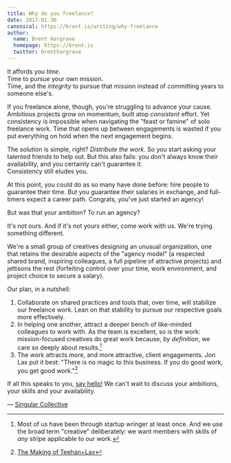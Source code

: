 ```yaml
---
title: Why do you freelance?
date: 2017-01-30
canonical: https://brent.is/writing/why-freelance
author:
  name: Brent Hargrave
  homepage: https://brent.is
  twitter: brenthargrave
---
```


It affords you *time*.  
Time to pursue your own mission.  
Time, and the *integrity* to pursue that mission instead of committing years to someone else's.

If you freelance alone, though, you're struggling to advance your cause. Ambitious projects grow on momentum, built atop *consistent* effort. Yet consistency is impossible when navigating the "feast or famine" of solo freelance work. Time that opens up between engagements is wasted if you put everything on hold when the next engagement begins.

The solution is simple, right? *Distribute the work*. So you start asking your talented friends to help out. But this also fails: you don't always know their availability, and you certainly can't guarantee it.	
Consistency still eludes you.

At this point, you could do as so many have done before: hire people to guarantee their time. But you guarantee their salaries in exchange, and full-timers expect a career path. Congrats, you've just started an agency!

But was that your ambition? To run an agency?

It's not ours. And if it's not yours either, come work with us. We're trying something different.

We're a small group of creatives designing an unusual organization, one that retains the desirable aspects of the "agency model" (a respected shared brand, inspiring colleagues, a full pipeline of attractive projects) and jettisons the rest (forfeiting control over your time, work environment, and project choice to secure a salary).

Our plan, in a nutshell:

1. Collaborate on shared practices and tools that, over time, will stabilize our freelance work. Lean on that stability to pursue our respective goals more effectively.
1. In helping one another, attract a deeper bench of like-minded colleagues to work with. As the team is excellent, so is the work: mission-focused creatives do great work because, *by definition*, we care so deeply about results.[^us]
1. The work attracts more, and more attractive, client engagements. Jon Lax put it best: "There is no magic to this business. If you do good work, you get good work."[^lax]

If all this speaks to you, [say hello!](mailto:everyone@singularcollective.co) We can't wait to discuss your ambitions, your skills and your availability.


— [Singular Collective](https://singularcollective.co)

[^us]: Most of us have been through startup wringer at least once. And we use the broad term "creative" deliberately: we want members with skills of *any* stripe applicable to our work.

[^lax]: [The Making of Teehan+Lax](http://web.archive.org/web/20161221104240id_/http://www.teehanlax.com/story/teehan-lax)
